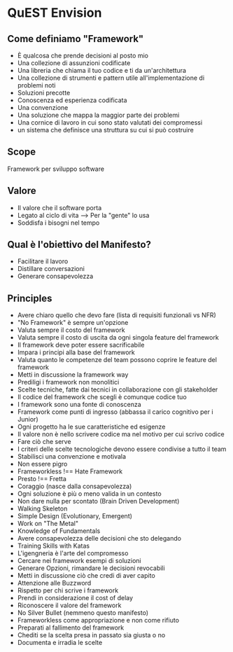 # QuEST Envision

## Come definiamo "Framework"

* È qualcosa che prende decisioni al posto mio
* Una collezione di assunzioni codificate
* Una libreria che chiama il tuo codice e ti da un'architettura
* Una collezione di strumenti e pattern utile all'implementazione di problemi noti
* Soluzioni precotte
* Conoscenza ed esperienza codificata
* Una convenzione
* Una soluzione che mappa la maggior parte dei problemi
* Una cornice di lavoro in cui sono stato valutati dei compromessi
* un sistema che definisce una struttura su cui si può costruire

## Scope

Framework per sviluppo software

## Valore

* Il valore che il software porta
* Legato al ciclo di vita --> Per la "gente" lo usa
* Soddisfa i bisogni nel tempo

## Qual è l'obiettivo del Manifesto?

* Facilitare il lavoro
* Distillare conversazioni
* Generare consapevolezza

## Principles

* Avere chiaro quello che devo fare (lista di requisiti funzionali vs NFR)
* "No Framework" è sempre un'opzione
* Valuta sempre il costo del framework
* Valuta sempre il costo di uscita da ogni singola feature del framework
* Il framework deve poter essere sacrificabile
* Impara i principi alla base del framework
* Valuta quanto le competenze del team possono coprire le feature del framework
* Metti in discussione la framework way
* Prediligi i framework non monolitici
* Scelte tecniche, fatte dai tecnici in collaborazione con gli stakeholder
* Il codice del framework che scegli è comunque codice tuo
* I framework sono una fonte di conoscenza
* Framework come punti di ingresso (abbassa il carico cognitivo per i Junior)
* Ogni progetto ha le sue caratteristiche ed esigenze
* Il valore non è nello scrivere codice ma nel motivo per cui scrivo codice
* Fare ciò che serve
* I criteri delle scelte tecnologiche devono essere condivise a tutto il team
* Stabilisci una convenzione e motivala
* Non essere pigro
* Frameworkless !== Hate Framework
* Presto !== Fretta
* Coraggio (nasce dalla consapevolezza)
* Ogni soluzione è più o meno valida in un contesto
* Non dare nulla per scontato (Brain Driven Development)
* Walking Skeleton
* Simple Design (Evolutionary, Emergent)
* Work on "The Metal"
* Knowledge of Fundamentals
* Avere consapevolezza delle decisioni che sto delegando
* Training Skills with Katas
* L'igengneria è l'arte del compromesso
* Cercare nei framework esempi di soluzioni
* Generare Opzioni, rimandare le decisioni revocabili
* Metti in discussione ciò che credi di aver capito
* Attenzione alle Buzzword
* Rispetto per chi scrive i framework
* Prendi in considerazione il cost of delay
* Riconoscere il valore del framework
* No Silver Bullet (nemmeno questo manifesto)
* Frameworkless come appropriazione e non come rifiuto
* Preparati al fallimento del framework
* Chediti se la scelta presa in passato sia giusta o no
* Documenta e irradia le scelte